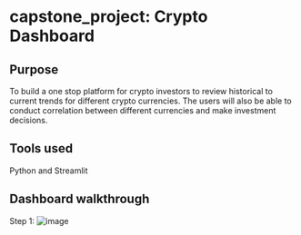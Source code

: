# capstone_project: Crypto Dashboard

## Purpose
To build a one stop platform for crypto investors to review historical to current trends for different crypto currencies. The users will also be able to conduct correlation between different currencies and make investment decisions.

## Tools used
Python and Streamlit

## Dashboard walkthrough

Step 1: ![image](https://user-images.githubusercontent.com/107230399/207997162-4d3a8951-a09b-4720-b94f-0fa630d90b98.png)
